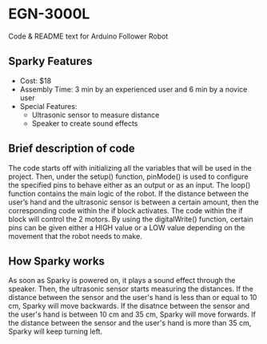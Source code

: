 # EGN-3000L
Code &amp; README text for Arduino Follower Robot

## Sparky Features
- Cost: $18
- Assembly Time: 3 min by an experienced user and 6 min by a novice user
- Special Features:
    - Ultrasonic sensor to measure distance
    - Speaker to create sound effects

## Brief description of code
The code starts off with initializing all the variables that will be used in the project. Then, under the setup() function, pinMode() is used to configure the specified pins to behave either as an output or as an input. The loop() function contains the main logic of the robot. If the distance between the user’s hand and the ultrasonic sensor is between a certain amount, then the corresponding code within the if block activates. The code within the if block will control the 2 motors. By using the digitalWrite() function, certain pins can be given either a HIGH value or a LOW value depending on the movement that the robot needs to make.

## How Sparky works
As soon as Sparky is powered on, it plays a sound effect through the speaker. Then, the ultrasonic sensor starts measuring the distances. 
If the distance between the sensor and the user's hand is less than or equal to 10 cm, Sparky will move backwards. 
If the disatnce between the sensor and the user's hand is between 10 cm and 35 cm, Sparky will move forwards. 
If the distance between the sensor and the user's hand is more than 35 cm, Sparky will keep turning left. 
